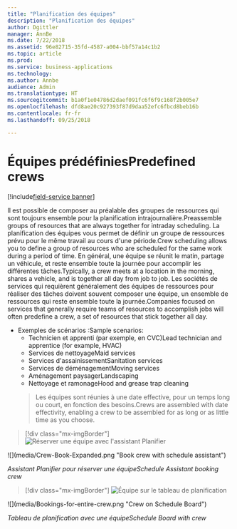 ```yaml
---
title: "Planification des équipes"
description: "Planification des équipes"
author: Dgittler
manager: AnnBe
ms.date: 7/22/2018
ms.assetid: 96e82715-35fd-4587-a004-bbf57a14c1b2
ms.topic: article
ms.prod: 
ms.service: business-applications
ms.technology: 
ms.author: Annbe
audience: Admin
ms.translationtype: HT
ms.sourcegitcommit: b1a0f1e04786d2daef091fc6f6f9c168f2b005e7
ms.openlocfilehash: dfd8ae20c927393f87d9daa52efc6fbcd8beb16b
ms.contentlocale: fr-fr
ms.lasthandoff: 09/25/2018

---
```





#  <a name="predefined-crews"></a><span data-ttu-id="f333e-103">Équipes prédéfinies</span><span class="sxs-lookup"><span data-stu-id="f333e-103">Predefined crews</span></span>

[!include[field-service banner](../../../includes/field-service.md)]

<span data-ttu-id="f333e-104">Il est possible de composer au préalable des groupes de ressources qui sont toujours ensemble pour la planification intrajournalière.</span><span class="sxs-lookup"><span data-stu-id="f333e-104">Preassemble groups of resources that are always together for intraday scheduling.</span></span> <span data-ttu-id="f333e-105">La planification des équipes vous permet de définir un groupe de ressources prévu pour le même travail au cours d'une période.</span><span class="sxs-lookup"><span data-stu-id="f333e-105">Crew scheduling allows you to define a group of resources who are scheduled for the same work during a period of time.</span></span> <span data-ttu-id="f333e-106">En général, une équipe se réunit le matin, partage un véhicule, et reste ensemble toute la journée pour accomplir les différentes tâches.</span><span class="sxs-lookup"><span data-stu-id="f333e-106">Typically, a crew meets at a location in the morning, shares a vehicle, and is together all day from job to job.</span></span> <span data-ttu-id="f333e-107">Les sociétés de services qui requièrent généralement des équipes de ressources pour réaliser des tâches doivent souvent composer une équipe, un ensemble de ressources qui reste ensemble toute la journée.</span><span class="sxs-lookup"><span data-stu-id="f333e-107">Companies focused on services that generally require teams of resources to accomplish jobs will often predefine a crew, a set of resources that stick together all day.</span></span>

* <span data-ttu-id="f333e-108">Exemples de scénarios :</span><span class="sxs-lookup"><span data-stu-id="f333e-108">Sample scenarios:</span></span>
    * <span data-ttu-id="f333e-109">Technicien et apprenti (par exemple, en CVC)</span><span class="sxs-lookup"><span data-stu-id="f333e-109">Lead technician and apprentice (for example, HVAC)</span></span>
    * <span data-ttu-id="f333e-110">Services de nettoyage</span><span class="sxs-lookup"><span data-stu-id="f333e-110">Maid services</span></span>
    * <span data-ttu-id="f333e-111">Services d'assainissement</span><span class="sxs-lookup"><span data-stu-id="f333e-111">Sanitation services</span></span>
    * <span data-ttu-id="f333e-112">Services de déménagement</span><span class="sxs-lookup"><span data-stu-id="f333e-112">Moving services</span></span>
    * <span data-ttu-id="f333e-113">Aménagement paysager</span><span class="sxs-lookup"><span data-stu-id="f333e-113">Landscaping</span></span>
    * <span data-ttu-id="f333e-114">Nettoyage et ramonage</span><span class="sxs-lookup"><span data-stu-id="f333e-114">Hood and grease trap cleaning</span></span>
    > <span data-ttu-id="f333e-115">Les équipes sont réunies à une date effective, pour un temps long ou court, en fonction des besoins.</span><span class="sxs-lookup"><span data-stu-id="f333e-115">Crews are assembled with date effectivity, enabling a crew to be assembled for as long or as little time as you choose.</span></span>

> [!div class="mx-imgBorder"]
> <span data-ttu-id="f333e-116">![](media/Crew-Book-Expanded.png "Réserver une équipe avec l'assistant Planifier")
<!-- picture --></span><span class="sxs-lookup"><span data-stu-id="f333e-116">![](media/Crew-Book-Expanded.png "Book crew with schedule assistant")
<!-- picture --></span></span>

<span data-ttu-id="f333e-117">*Assistant Planifier pour réserver une équipe*</span><span class="sxs-lookup"><span data-stu-id="f333e-117">*Schedule Assistant booking crew*</span></span>

> [!div class="mx-imgBorder"]
> <span data-ttu-id="f333e-118">![](media/Bookings-for-entire-crew.png "Équipe sur le tableau de planification")
<!-- picture --></span><span class="sxs-lookup"><span data-stu-id="f333e-118">![](media/Bookings-for-entire-crew.png "Crew on Schedule Board")
<!-- picture --></span></span>

<span data-ttu-id="f333e-119">*Tableau de planification avec une équipe*</span><span class="sxs-lookup"><span data-stu-id="f333e-119">*Schedule Board with crew*</span></span>


